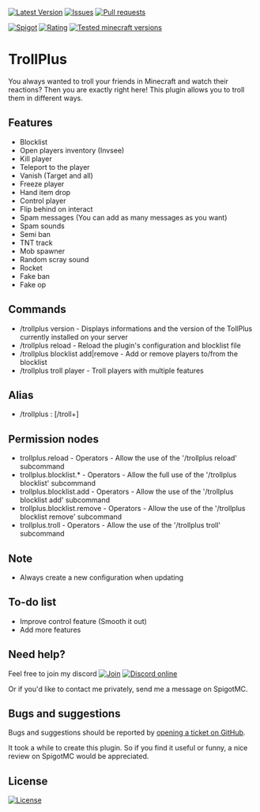 [![Latest Version](https://img.shields.io/spiget/version/81193?label=Latest%20version&color=blueviolet)](https://github.com/Gaming12846/TrollPlus/releases)
[![Issues](https://img.shields.io/github/issues/Gaming12846/TrollPlus?label=Issues)](https://github.com/Gaming12846/TrollPlus/issues)
[![Pull requests](https://img.shields.io/github/issues-pr/Gaming12846/TrollPlus?label=Pull%20requests)](https://github.com/Gaming12846/TrollPlus/pulls)

[![Spigot](https://img.shields.io/badge/Spigot-orange)](https://www.spigotmc.org/resources/81193/)
[![Rating](https://img.shields.io/spiget/rating/81193?label=Rating&color=orange)](https://www.spigotmc.org/resources/81193/reviews)
[![Tested minecraft versions](https://img.shields.io/spiget/tested-versions/81193?label=Tested%20minecraft%20versions)](https://www.spigotmc.org/resources/81193/)

# TrollPlus

You always wanted to troll your friends in Minecraft and watch their reactions? Then you are exactly right here! This plugin allows you to troll them in different ways.

## Features

- Blocklist
- Open players inventory (Invsee)
- Kill player
- Teleport to the player
- Vanish (Target and all)
- Freeze player
- Hand item drop
- Control player
- Flip behind on interact
- Spam messages (You can add as many messages as you want)
- Spam sounds
- Semi ban
- TNT track
- Mob spawner
- Random scray sound
- Rocket
- Fake ban
- Fake op

## Commands

- /trollplus version - Displays informations and the version of the TollPlus currently installed on your server
- /trollplus reload - Reload the plugin's configuration and blocklist file
- /trollplus blocklist add|remove - Add or remove players to/from the blocklist
- /trollplus troll player - Troll players with multiple features

## Alias

- /trollplus : [/troll+]

## Permission nodes

- trollplus.reload - Operators - Allow the use of the '/trollplus reload' subcommand
- trollplus.blocklist.* - Operators - Allow the full use of the '/trollplus blocklist' subcommand
- trollplus.blocklist.add - Operators - Allow the use of the '/trollplus blocklist add' subcommand
- trollplus.blocklist.remove - Operators - Allow the use of the '/trollplus blocklist remove' subcommand
- trollplus.troll - Operators - Allow the use of the '/trollplus troll' subcommand

## Note

- Always create a new configuration when updating

## To-do list

- Improve control feature (Smooth it out)
- Add more features

## Need help?

Feel free to join my
discord [![Join](https://img.shields.io/badge/Join-blue)](https://discord.com/invite/XvK2UMfGEJ) [![Discord online](https://img.shields.io/discord/860788206106574848?label=Online&logo=discord&color=blue)](https://discord.com/invite/XvK2UMfGEJ)

Or if you'd like to contact me privately, send me a message on SpigotMC.

## Bugs and suggestions

Bugs and suggestions should be reported by [opening a ticket on GitHub](https://github.com/Gaming12846/TrollPlus/issues).

It took a while to create this plugin. So if you find it useful or funny, a nice review on SpigotMC would be appreciated.

## License

[![License](https://img.shields.io/github/license/Gaming12846/TrollPlus?label=License&color=red)](https://github.com/Gaming12846/TrollPlus/blob/master/LICENSE)